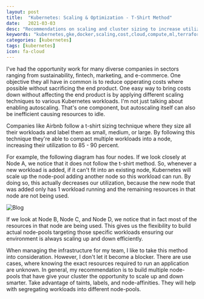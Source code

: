 ```yaml
---
layout: post
title:  "Kubernetes: Scaling & Optimization - T-Shirt Method"
date:   2021-03-03
desc: "Recommendations on scaling and cluster sizing to increase utilization and decrease costs."
keywords: "kubernetes,gke,docker,scaling,cost,cloud,compute,ml,terraform"
categories: [kubernetes]
tags: [kubernetes]
icon: fa-cloud
---
```


I've had the opportunity work for many diverse companies in sectors ranging from sustainability, fintech, marketing, and e-commerce. One objective they all have in common is to reduce opperating costs where possible without sacrificing the end product.  One easy way to bring costs down without affecting the end product is by applying different scaling techniques to various Kubernetes workloads. I'm not just talking about enabling autoscaling. That's one component, but autoscaling itself can also be inefficient causing resources to idle. 

Companies like Airbnb follow a t-shirt sizing technique where they size all their workloads and label them as small, medium, or large.  By following this technique they're able to compact multiple workloads into a node, increasing their utilization to 85 - 90 percent. 

For example, the following diagram has four nodes. If we look closely at Node A, we notice that it does not follow the t-shirt method. So, whenever a new workload is added, if it can't fit into an existing node, Kubernetes will scale up the node-pool adding another node so this workload can run.  By doing so, this actually decreases our utilization, because the new node that was added only has 1 workload running and the remaining resources in that node are not being used.

![Blog](https://royerramirez.com/static/assets/img/blog/kubernetes/scaling-and-optimization/2020-03-03-tshirt-method.png)

If we look at Node B, Node C, and Node D, we notice that in fact most of the resources in that node are being used. This gives us the flexibility to build actual node-pools targeting those specific workloads ensuring our environment is always scaling up and down efficiently. 

When managing the infrastructure for my team, I like to take this method into consideration. However, I don't let it become a blocker. There are use cases, where knowing the exact resources required to run an application are unknown. In general, my recommendation is to build multiple node-pools that have give your cluster the opportunity to scale up and down smarter. Take advantage of taints, labels, and node-affinities. They will help with segregating workloads into different node-pools.